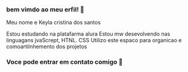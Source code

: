 ### bem vimdo ao meu erfil! 💟

Meu nome e Keyla cristina dos santos

Estou estudando na platafarma alura
Estou mw desevolvendo nas linguagans jvaScrept, HTNL. CSS
Utilizo este espaco para organicao e comoartilnhemento dos projetos

### Voce pode entrar em contato comigo 📧
